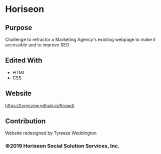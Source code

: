 # Horiseon 

## Purpose
Challenge to refractor a Marketing Agency's existing webpage to make it accessible and to improve SEO.

## Edited With
* HTML
* CSS

## Website
https://tyreezew.github.io/Krowd/


## Contribution
Website redesigned by Tyreeze Weddington

### ©️2019 Horiseon Social Solution Services, Inc.
